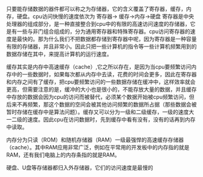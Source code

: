 



只要能存储数据的器件都可以称之为存储器，它的含义覆盖了寄存器，缓存，内存，硬盘。cpu访问快慢的速度依次为
寄存器-> 缓存->内存->硬盘
寄存器是中央处理器的组成部分，是一种直接整合到cpu中的有限的高速访问速度的存储器，它是有一些与非门组合组成的，分为通用寄存器和特殊寄存器。cpu访问寄存器的速度是最快的。那为什么我们不把数据都存储到寄存器中呢，因为寄存器是一种容量有限的存储器，并且非常小。因此只把一些计算机的指令等一些计算机频繁用到的数据存储在其中，来提高计算机的运行速度。

缓存其实是内存中高速缓存（cache）,它之所以存在，是因为当cpu要频繁访问内存中的一些数据时，如果每次都从内存中去读，花费的时间会更多，因此在寄存器和内存之间有了缓存，把cpu要频繁访问的一些数据存储在缓冲中，这样效率就会更高，但需要注意的是，缓冲的大小也是很小的，不能存放大量的数据，并且缓存中存放的数据会因为cpu的访问而被替代，必须某个数据开始被cpu频繁访问，但后来不再频繁，那这个数据的空间会被其他访问频繁的数据所占据（那些数据会被暂时存储在缓存中是算法问题）。缓存又可以分为一级和二级缓存，一级的速度大一二级的速度。因此cpu在访问数据时，先到缓存中看有没有，没有的话再到内存中读取。

内存分为只读（ROM）和随机存储器（RAM）一级最强悍的高速缓存存储器（cache）。其中RAM应用非常广泛，例如在平常用的开发板中的内存指的就是RAM，还有我们电脑上的内存条指的就是RAM。

硬盘、U盘等存储器都归入外存储器，它们的访问速度是最慢的